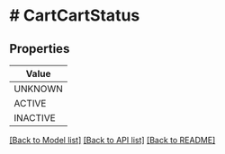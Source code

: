 # # CartCartStatus


## Properties 



| Value |
------------ | 
UNKNOWN|&#39;UNKNOWN&#39;
ACTIVE|&#39;ACTIVE&#39;
INACTIVE|&#39;INACTIVE&#39;

[[Back to Model list]](../../README.md#models) [[Back to API list]](../../README.md#endpoints) [[Back to README]](../../README.md)

